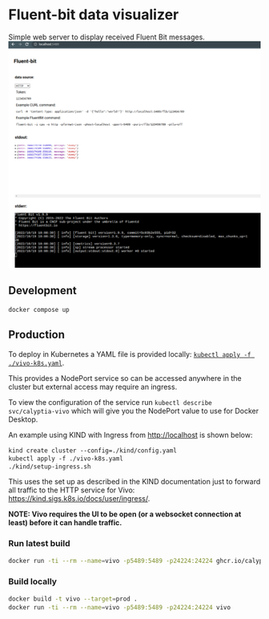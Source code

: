 # Fluent-bit data visualizer

Simple web server to display received Fluent Bit messages.
![Vivo screenshot](./vivo.png)

## Development

```bash
docker compose up
```

## Production

To deploy in Kubernetes a YAML file is provided locally: [`kubectl apply -f ./vivo-k8s.yaml`](./vivo-k8s.yaml).

This provides a NodePort service so can be accessed anywhere in the cluster but external access may require an ingress.

To view the configuration of the service run `kubectl describe svc/calyptia-vivo` which will give you the NodePort value to use for Docker Desktop.

An example using KIND with Ingress from <http://localhost> is shown below:

```shell
kind create cluster --config=./kind/config.yaml
kubectl apply -f ./vivo-k8s.yaml
./kind/setup-ingress.sh
```

This uses the set up as described in the KIND documentation just to forward all traffic to the HTTP service for Vivo: <https://kind.sigs.k8s.io/docs/user/ingress/>.

**NOTE: Vivo requires the UI to be open (or a websocket connection at least) before it can handle traffic.**

### Run latest build

```bash
docker run -ti --rm --name=vivo -p5489:5489 -p24224:24224 ghcr.io/calyptia/vivo
```

### Build locally

```bash
docker build -t vivo --target=prod .
docker run -ti --rm --name=vivo -p5489:5489 -p24224:24224 vivo
```

